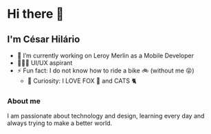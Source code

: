 # Hi there 👋 
## I'm César Hilário

- 🔭 I’m currently working on Leroy Merlin as a Mobile Developer
- 🧑🏾‍🎨 UI/UX aspirant
- ⚡ Fun fact: I do not know how to ride a bike 🚲 (without me 😝)
  - 🧐 Curiosity: I LOVE FOX 🦊 and CATS 🐈

### About me
I am passionate about technology and design, learning every day and always trying to make a better world.
